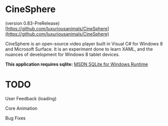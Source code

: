 CineSphere 
==========
(version 0.83-PreRelease) [https://github.com/luxuriousanimals/CineSphere](https://github.com/luxuriousanimals/CineSphere)

CineSphere is an open-source video player built in Visual C# for Windows 8 and Microsoft Surface. It is an experiment done to learn XAML, and the nuances of development for Windows 8 tablet devices. 

**This application requires sqlite:**
[MSDN SQLite for Windows Runtime](http://visualstudiogallery.msdn.microsoft.com/23f6c55a-4909-4b1f-80b1-25792b11639e)

 


TODO
====

User Feedback (loading)

Core Animation

Bug Fixes